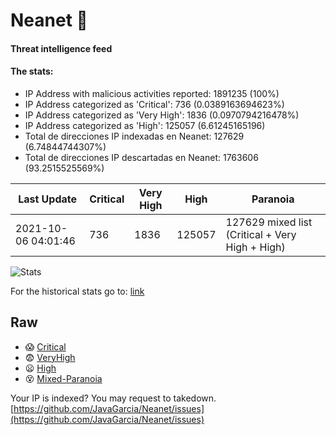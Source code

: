 # Neanet :hocho:
#### Threat intelligence feed
#### The stats:

- IP Address with malicious activities reported: 1891235 (100%)
- IP Address categorized as 'Critical':  736 (0.0389163694623%)
- IP Address categorized as 'Very High':  1836 (0.0970794216478%)
- IP Address categorized as 'High':  125057 (6.61245165196)
- Total de direcciones IP indexadas en Neanet:  127629 (6.74844744307%)
- Total de direcciones IP descartadas en Neanet:  1763606 (93.2515525569%)

| Last Update | Critical | Very High | High | Paranoia |
| --- | --- | --- | --- | --- |
| 2021-10-06 04:01:46 | 736 | 1836 | 125057 | 127629 mixed list (Critical + Very High + High)|

![Stats](https://docs.google.com/spreadsheets/d/e/2PACX-1vSnaNMIXVabIpDJjufMlzH7poXnshF3mgd8Is1g9ytUEzVsP5my4Trn8f-xkoLLQ38xpL3HtmUexLo6/pubchart?oid=501124687&format=image)

For the historical stats go to: [link](/stats.csv)
## Raw
- :scream: [Critical](https://raw.githubusercontent.com/JavaGarcia/Neanet/master/blacklists/neanet_critical.txt)
- :fearful: [VeryHigh](https://raw.githubusercontent.com/JavaGarcia/Neanet/master/blacklists/neanet_veryHigh.txtt)
- :frowning: [High](https://raw.githubusercontent.com/JavaGarcia/Neanet/master/blacklists/neanet_high.txt)
- :dizzy_face: [Mixed-Paranoia](https://raw.githubusercontent.com/JavaGarcia/Neanet/master/blacklists/neanet_all.txt)


Your IP is indexed? You may request to takedown. [https://github.com/JavaGarcia/Neanet/issues](https://github.com/JavaGarcia/Neanet/issues)













































































































































































































































































































































































































































































































































































































































































































































































































































































































































































































































































































































































































































































































































































































































































































































































































































































































































































































































































































































































































































































































































































































































































































































































































































































































































































































































































































































































































































































































































































































































































































































































































































































































































































































































































































































































































































































































































































































































































































































































































































































































































































































































































































































































































































































































































































































































































































































































































































































































































































































































































































































































































































































































































































































































































































































































































































































































































































































































































































































































































































































































































































































































































































































































































































































































































































































































































































































































































































































































































































































































































































































































































































































































































































































































































































































































































































































































































































































































































































































































































































































































































































































































































































































































































































































































































































































































































































































































































































































































































































































































































































































































































































































































































































































































































